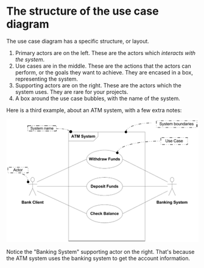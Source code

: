 # The structure of the use case diagram

The use case diagram has a specific structure, or layout.

1) Primary actors are on the left. These are the actors which _interacts with the system_.
2) Use cases are in the middle. These are the actions that the actors can perform, or the goals they want to achieve. They are encased in a box, representing the system. 
3) Supporting actors are on the right. These are the actors which the system uses. They are rare for your projects.
4) A box around the use case bubbles, with the name of the system.

Here is a third example, about an ATM system, with a few extra notes:

![Example3](Resources/BankingSystem.png)

Notice the "Banking System" supporting actor on the right. That's because the ATM system uses the banking system to get the account information.